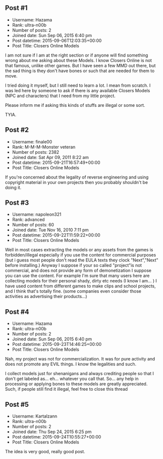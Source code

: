## Post #1
- Username: Hazama
- Rank: ultra-n00b
- Number of posts: 2
- Joined date: Sun Sep 06, 2015 6:40 pm
- Post datetime: 2015-09-06T12:03:35+00:00
- Post Title: Closers Online Models

I am not sure if I am at the right section or if anyone will find something wrong about me asking about these Models. I know Closers Online is not that famous, unlike other games. But I have seen a few MMD out there, but the sad thing is they don't have bones or such that are needed for them to move.

I tried doing it myself, but I still need to learn a lot. I mean from scratch. I was led here by someone to ask if there is any available Closers Models (NPC and characters) that I need from my little project.

Please inform me if asking this kinds of stuffs are illegal or some sort.

TYIA.
## Post #2
- Username: finale00
- Rank: M-M-M-Monster veteran
- Number of posts: 2382
- Joined date: Sat Apr 09, 2011 8:22 am
- Post datetime: 2015-09-21T16:57:49+00:00
- Post Title: Closers Online Models

If you're concerned about the legality of reverse engineering and using copyright material in your own projects then you probably shouldn't be doing it.
## Post #3
- Username: napoleon321
- Rank: advanced
- Number of posts: 60
- Joined date: Tue Nov 16, 2010 7:11 pm
- Post datetime: 2015-09-22T11:59:22+00:00
- Post Title: Closers Online Models

Well in most cases extracting the models or any assets from the games is forbidden/illegal especially if you use the content for commercial purposes (but i guess most people don't read the EULA texts they clock "Next","Next" before installing.) Anyway I suppose if your so called "project"is not commercial, and does not provide any form of demonetization I suppose you can use the content. 
For example I'm sure that many users here are collecting models for their personal shady, dirty etc needs (I know I am...   )
I have used content from different games to make clips and school projects, and I think that's totally fine. (some companies even consider those activities as advertising their products...)
## Post #4
- Username: Hazama
- Rank: ultra-n00b
- Number of posts: 2
- Joined date: Sun Sep 06, 2015 6:40 pm
- Post datetime: 2015-09-23T14:46:25+00:00
- Post Title: Closers Online Models

Nah, my project was not for commercialization. It was for pure activity and does not promote any EVIL things. I know the legalities and such.

I collect models just for shenanigans and always crediting people so that I don't get labeled as... eh... whatever you call that. So... any help in processing or applying bones to these models are greatly appreciated. Such, if people still find it illegal, feel free to close this thread
## Post #5
- Username: Kartalzann
- Rank: ultra-n00b
- Number of posts: 2
- Joined date: Thu Sep 24, 2015 6:25 pm
- Post datetime: 2015-09-24T10:55:27+00:00
- Post Title: Closers Online Models

The idea is very good, really good post.
